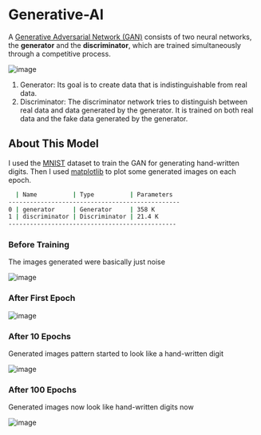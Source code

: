 # Generative-AI
A [Generative Adversarial Network (GAN)](https://en.wikipedia.org/wiki/Generative_adversarial_network) consists of two neural networks, the **generator** and the **discriminator**, which are trained simultaneously through a competitive process.

![image](https://github.com/OmarAzizi/Generative-AI/assets/110500643/135093fe-0be1-43f6-bf15-63ed145b3fec)


1. Generator: Its goal is to create data that is indistinguishable from real data.
2. Discriminator: The discriminator network tries to distinguish between real data and data generated by the generator. It is trained on both real data and the fake data generated by the generator.

## About This Model
I used the [MNIST](https://en.wikipedia.org/wiki/MNIST_database) dataset to train the GAN for generating hand-written digits. Then I used [matplotlib](https://matplotlib.org/) to plot some generated images on each epoch.
```bash
  | Name          | Type          | Parameters 
------------------------------------------------
0 | generator     | Generator     | 358 K 
1 | discriminator | Discriminator | 21.4 K
-----------------------------------------------
```


### Before Training
The images generated were basically just noise

![image](https://github.com/OmarAzizi/Generative-AI/assets/110500643/5de7306a-a8d8-49c4-8070-a1dfd842970e)

### After First Epoch

![image](https://github.com/OmarAzizi/Generative-AI/assets/110500643/2e467cfb-9e01-4011-837f-cddcdbbcb169)

### After 10 Epochs
Generated images pattern started to look like a hand-written digit 

![image](https://github.com/OmarAzizi/Generative-AI/assets/110500643/f5f2393b-64d6-4acd-9011-12997ec61ced)


### After 100 Epochs
Generated images now look like hand-written digits now

![image](https://github.com/OmarAzizi/Generative-AI/assets/110500643/4aa36be2-afd9-4a39-841b-d61b11cf5902)

